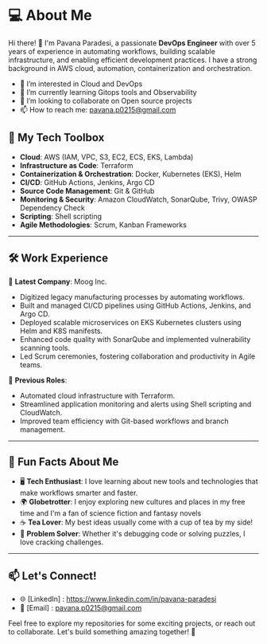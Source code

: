 # 💻 About Me  
Hi there! 👋 I'm Pavana Paradesi, a passionate **DevOps Engineer** with over 5 years of experience in automating workflows, building scalable infrastructure, and enabling efficient development practices. I have a strong background in AWS cloud, automation, containerization and orchestration. 

- 👀 I’m interested in Cloud and DevOps
- 🌱 I’m currently learning Gitops tools and Observability
- 💞️ I’m looking to collaborate on Open source projects
- 📫 How to reach me: pavana.p0215@gmail.com

## 🚀 My Tech Toolbox  
- **Cloud**: AWS (IAM, VPC, S3, EC2, ECS, EKS, Lambda)  
- **Infrastructure as Code**: Terraform  
- **Containerization & Orchestration**: Docker, Kubernetes (EKS), Helm  
- **CI/CD**: GitHub Actions, Jenkins, Argo CD  
- **Source Code Management**: Git & GitHub  
- **Monitoring & Security**: Amazon CloudWatch, SonarQube, Trivy, OWASP Dependency Check  
- **Scripting**: Shell scripting
- **Agile Methodologies**: Scrum, Kanban Frameworks


---

## 🛠️ Work Experience  
🔹 **Latest Company**: Moog Inc.  
- Digitized legacy manufacturing processes by automating workflows.  
- Built and managed CI/CD pipelines using GitHub Actions, Jenkins, and Argo CD.  
- Deployed scalable microservices on EKS Kubernetes clusters using Helm and K8S manifests.  
- Enhanced code quality with SonarQube and implemented vulnerability scanning tools.  
- Led Scrum ceremonies, fostering collaboration and productivity in Agile teams.  

🔹 **Previous Roles**:  
- Automated cloud infrastructure with Terraform.  
- Streamlined application monitoring and alerts using Shell scripting and CloudWatch.  
- Improved team efficiency with Git-based workflows and branch management.  

---

## 🎉 Fun Facts About Me  
- 🖥️ **Tech Enthusiast**: I love learning about new tools and technologies that make workflows smarter and faster.  
- 🌍 **Globetrotter**: I enjoy exploring new cultures and places in my free time and I'm a fan of science fiction and fantasy novels
- ☕ **Tea Lover**: My best ideas usually come with a cup of tea by my side!  
- 🧩 **Problem Solver**: Whether it's debugging code or solving puzzles, I love cracking challenges.  

---

## 📫 Let's Connect!  
- 🌐 [LinkedIn] : https://www.linkedin.com/in/pavana-paradesi
- 💌 [Email] : pavana.p0215@gmail.com 

Feel free to explore my repositories for some exciting projects, or reach out to collaborate. Let's build something amazing together! 🚀  

<!---
PavanaParadesi15/PavanaParadesi15 is a ✨ special ✨ repository because its `README.md` (this file) appears on your GitHub profile.
You can click the Preview link to take a look at your changes.
--->
